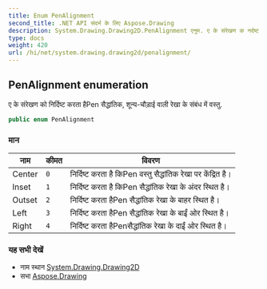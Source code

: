 ```yaml
---
title: Enum PenAlignment
second_title: .NET API संदर्भ के लिए Aspose.Drawing
description: System.Drawing.Drawing2D.PenAlignment एनुम. ए के संरेखण क नर्दष्ट करत हैPen सैद्धंतक शून्यचड़ई वल रेख के संबंध में वस्तु.
type: docs
weight: 420
url: /hi/net/system.drawing.drawing2d/penalignment/
---
```

## PenAlignment enumeration

ए के संरेखण को निर्दिष्ट करता हैPen सैद्धांतिक, शून्य-चौड़ाई वाली रेखा के संबंध में वस्तु.

```csharp
public enum PenAlignment
```

### मान

| नाम | कीमत | विवरण |
| --- | --- | --- |
| Center | `0` | निर्दिष्ट करता है किPen वस्तु सैद्धांतिक रेखा पर केंद्रित है। |
| Inset | `1` | निर्दिष्ट करता है किPen सैद्धांतिक रेखा के अंदर स्थित है। |
| Outset | `2` | निर्दिष्ट करता हैPen सैद्धांतिक रेखा के बाहर स्थित है। |
| Left | `3` | निर्दिष्ट करता हैPen सैद्धांतिक रेखा के बाईं ओर स्थित है। |
| Right | `4` | निर्दिष्ट करता हैPenसैद्धांतिक रेखा के दाईं ओर स्थित है। |

### यह सभी देखें

* नाम स्थान [System.Drawing.Drawing2D](../../system.drawing.drawing2d/)
* सभा [Aspose.Drawing](../../)


